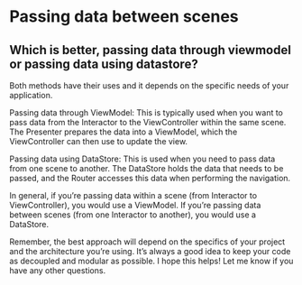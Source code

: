 # Passing data between scenes

## Which is better, passing data through viewmodel or passing data using datastore?

Both methods have their uses and it depends on the specific needs of your application.

Passing data through ViewModel: This is typically used when you want to pass data from the Interactor to the ViewController within the same scene. The Presenter prepares the data into a ViewModel, which the ViewController can then use to update the view.

Passing data using DataStore: This is used when you need to pass data from one scene to another. The DataStore holds the data that needs to be passed, and the Router accesses this data when performing the navigation.

In general, if you’re passing data within a scene (from Interactor to ViewController), you would use a ViewModel. If you’re passing data between scenes (from one Interactor to another), you would use a DataStore.

Remember, the best approach will depend on the specifics of your project and the architecture you’re using. It’s always a good idea to keep your code as decoupled and modular as possible. I hope this helps! Let me know if you have any other questions.
